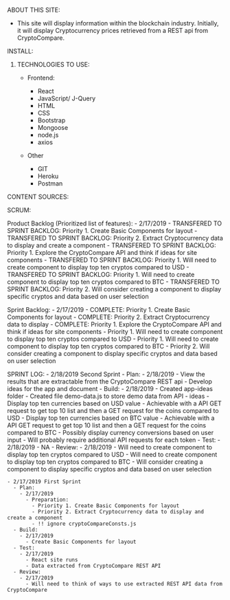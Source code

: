 ABOUT THIS SITE:
- This site will display information within the blockchain industry. Initially, it will display Cryptocurrency prices retrieved from a REST api from CryptoCompare.

INSTALL:
1. TECHNOLOGIES TO USE:
    - Frontend:
      - React
      - JavaScript/ J-Query
      - HTML
      - CSS
      - Bootstrap
      - Mongoose
      - node.js
      - axios

    - Other
      - GIT
      - Heroku
      - Postman

CONTENT SOURCES:


SCRUM:

  Product Backlog (Prioritized list of features):
    - 2/17/2019
      - TRANSFERED TO SPRINT BACKLOG: Priority 1. Create Basic Components for layout
      - TRANSFERED TO SPRINT BACKLOG: Priority 2. Extract Cryptocurrency data to display and create a component
      - TRANSFERED TO SPRINT BACKLOG: Priority 1. Explore the CryptoCompare API and think if ideas for site components
      - TRANSFERED TO SPRINT BACKLOG: Priority 1. Will need to create component to display top ten cryptos compared to USD
      - TRANSFERED TO SPRINT BACKLOG: Priority 1. Will need to create component to display top ten cryptos compared to BTC
      - TRANSFERED TO SPRINT BACKLOG: Priority 2. Will consider creating a  component to display specific cryptos and data based on user selection

  Sprint Backlog:
    - 2/17/2019
    - COMPLETE: Priority 1. Create Basic Components for layout
    - COMPLETE: Priority 2. Extract Cryptocurrency data to display
    - COMPLETE: Priority 1. Explore the CryptoCompare API and think if ideas for site components
    - Priority 1. Will need to create component to display top ten cryptos compared to USD
    - Priority 1. Will need to create component to display top ten cryptos compared to BTC
    - Priority 2. Will consider creating a  component to display specific cryptos and data based on user selection


  SPRINT LOG:
    - 2/18/2019 Second Sprint
      - Plan:
        - 2/18/2019
          - View the results that are extractable from the CryptoCompare REST api
          - Develop ideas for the app and document
      - Build:
        - 2/18/2019
          - Created app-ideas folder
          - Created file demo-data.js to store demo data from API
          - ideas
            - Display top ten currencies based on USD value
              - Achievable with a API GET request to get top 10 list and then a GET request for the coins compared to USD
            - Display top ten currencies based on BTC value
              - Achievable with a API GET request to get top 10 list and then a GET request for the coins compared to BTC
            - Possibly display currency conversions based on user input
              - Will probably require additional API requests for each token
      - Test:
        - 2/18/2019
          - NA
      - Review:
        - 2/18/2019
          - Will need to create component to display top ten cryptos compared to USD
          - Will need to create component to display top ten cryptos compared to BTC
          - Will consider creating a  component to display specific cryptos and data based on user selection          

    - 2/17/2019 First Sprint  
      - Plan:
        - 2/17/2019
          - Preparation:
            - Priority 1. Create Basic Components for layout
            - Priority 2. Extract Cryptocurrency data to display and create a component
            - !! ignore cryptoCompareConsts.js
      - Build:
        - 2/17/2019
          - Create Basic Components for layout
      - Test:
        - 2/17/2019
          - React site runs
          - Data extracted from CryptoCompare REST API
      - Review:  
        - 2/17/2019
          - Will need to think of ways to use extracted REST API data from CryptoCompare
